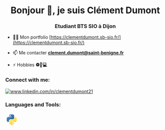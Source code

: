 <h1 align="center">Bonjour 👋, je suis Clément Dumont</h1>
<h3 align="center">Etudiant BTS SIO à Dijon</h3>

- 👨‍💻 Mon portfolio [https://clementdumont.sb-sio.fr/](https://clementdumont.sb-sio.fr/)

- 📫 Me contacter **clement.dumont@saint-benigne.fr**

- ⚡ Hobbies **⚽💪💻**

<h3 align="left">Connect with me:</h3>
<p align="left">
<a href="https://linkedin.com/in/clementdumont21" target="blank"><img align="center" src="https://raw.githubusercontent.com/rahuldkjain/github-profile-readme-generator/master/src/images/icons/Social/linked-in-alt.svg" alt="www.linkedin.com/in/clementdumont21" height="30" width="40" /></a>
</p>

<h3 align="left">Languages and Tools:</h3>
<p align="left"> <a href="https://www.python.org" target="_blank" rel="noreferrer"> <img src="https://raw.githubusercontent.com/devicons/devicon/master/icons/python/python-original.svg" alt="python" width="40" height="40"/> </a> </p>
